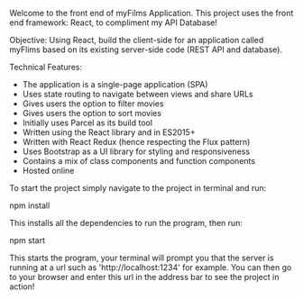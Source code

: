 Welcome to the front end of myFilms Application. This project uses the front end framework: React, to compliment my API Database!

Objective: Using React, build the client-side for an application called myFlims based on its existing server-side code (REST API and database).

Technical Features:

- The application is a single-page application (SPA)
- Uses state routing to navigate between views and share URLs
- Gives users the option to filter movies
- Gives users the option to sort movies
- Initially uses Parcel as its build tool
- Written using the React library and in ES2015+
- Written with React Redux (hence respecting the Flux pattern)
- Uses Bootstrap as a UI library for styling and responsiveness
- Contains a mix of class components and function components
- Hosted online

To start the project simply navigate to the project in terminal and run:

 npm install

This installs all the dependencies to run the program, then run:

 npm start

This starts the program, your terminal will prompt you that the server is running at a url such as 'http://localhost:1234' for example. You can then go to your browser and enter this url in the address bar to see the project in action!

